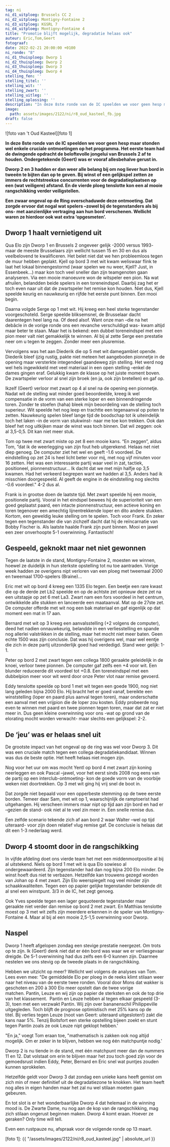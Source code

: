 ```yaml
---
tag: ni
ni_d1_uitploeg: Brussels CC 2
ni_d2_uitploeg: Montigny-Fontaine 2
ni_d3_uitploeg: KGSRL 7
ni_d4_uitploeg: Montigny-Fontaine 4
title: "Promotie blijft mogelijk, degradatie helaas ook"
auteur: Eric,Tom,Geert
fotograaf:
date: 2022-02-21 20:00:00 +0100
ni_ronde: "8"
ni_d1_thuisploeg: Dworp 1
ni_d2_thuisploeg: Dworp 2
ni_d3_thuisploeg: Dworp 3
ni_d4_thuisploeg: Dworp 4
stelling_fen: ''
stelling_titel: ''
stelling_wit: ''
stelling_zwart: ''
stelling_uitleg: ''
stelling_oplossing: ''
description: "In deze 8ste ronde van de IC speelden we voor geen hesp maar stonden wel enkele cruciale ontmoetingen op het programma."
image:
  path: assets/images/2122/ni/r8_oud_kasteel_fb.jpg
draft: false
---
```

![foto van 't Oud Kasteel][foto 1]

**In deze 8ste ronde van de IC speelden we voor geen hesp maar stonden wel enkele cruciale ontmoetingen op het programma. Het eerste team had de dwingende opdracht de beloftevolle jongelui van Brussels 2 af te houden. Ondergetekende (Geert) was er vooraf allesbehalve gerust in.**<!--more-->

**Dworp 2 en 3 hadden er dan weer alle belang bij om nog liever hun bord in tweeën te bijten dan op te geven. Bij winst of een gelijkspel zetten ze immers de rechtstreekse concurrenten voor de degradatieplaatsen op een (wat veiligere) afstand. En de vierde ploeg tenslotte kon een al mooie rangschikking verder veiligstellen.**

**Een zwaar ongeval op de Ring overschaduwde deze ontmoeting. Dat zorgde ervoor dat nogal wat spelers –zowel bij de tegenstanders als bij ons- met aanzienlijke vertraging aan hun bord verschenen. Wellicht waren ze hierdoor ook wat extra ‘opgesmeten’.**

## Dworp 1 haalt vernietigend uit

Qua Elo zijn Dworp 1 en Brussels 2 ongeveer gelijk -2000 versus 1993- maar de meeste Brusselaars zijn wellicht tussen 15 en 30 en dus als veelbelovend te kwalificeren. Het belet niet dat we hen probleemloos tegen de muur hebben geplakt. Kjell op bord 3 met wit kwam weliswaar flink te laat het lokaal binnengestormd (waar spelen we nu weer, Kjell? Just, in Essenbeek...) maar kon toch veel sneller dan zijn teamgenoten gaan analyseren. Via een mooie manoeuvre won de witspeler een pion. Na wat afruilen, belandden beide spelers in een toreneindspel. Daarbij zag het er toch even naar uit dat de zwartspeler het remise kon houden. Niet dus, Kjell speelde keurig en nauwkeurig en rijfde het eerste punt binnen. Een mooi begin.

Daarna volgde Serge op 1 met wit. Hij kreeg een heel sterke tegenstander voorgeschoteld. Serge speelde bliksemsnel, de Brusselaar dacht daarentegen heel lang na. Of deed alsof. Want onze man –die na het debâcle in de vorige ronde ons een revanche verschuldigd was- kwam altijd maar beter te staan. Maar het is bekend: een dubbel toreneindspel met een pion meer valt niet gemakkelijk te winnen. Al bij al zette Serge een prestatie neer om u tegen te zeggen. Zonder meer een plusremise.

Vervolgens was het aan Diederik die op 5 met wit damegambiet opende. Diederik  bleef ijzig rustig, pakte niet meteen het aangeboden pionnetje in de opening maar versterkte integendeel gaandeweg zijn stelling. Het werd nog wel hels ingewikkeld met veel materiaal in een open stelling –enkel de dames gingen eraf. Gelukkig kwam de klasse op het juiste moment boven. De zwartspeler verloor al snel zijn broek (en ja, ook zijn bretellen) en gaf op.

Ikzelf (Geert) verloor met zwart op 4 al snel na de opening een pionnetje. Nadat wit de stelling wat minder goed beoordeelde, kreeg ik wel compensatie in de vorm van een sterke loper en een binnendringende toren. Zonder te stoefen (haha) bleek mijn beoordeling van de stelling toch superieur. Wit speelde het nog leep en trachtte een tegenaanval op poten te zetten. Nauwkeurig spelen bleef lange tijd de boodschap tot ik uiteindelijk toch het laken –in de vorm van stukwinst- naar me toe kon trekken. Ook dan bleef het nog uitkijken maar de winst was toch binnen. Dat wil zeggen: ook al 3,5-0,5. Dit kan niet meer stuk.

Tom op twee met zwart miste op zet 8 een mooie kans. “En zeggen”, aldus Tom, ”dat ik de weerlegging van zijn fout heb uitgerekend. Helaas net niet diep genoeg. De computer ziet het wel en geeft -1.6 voordeel. De eindstelling op zet 24 is heel licht beter voor mij, met nog vijf minuten voor 16 zetten. Het was een interessante partij waar veel in zat, tactiek, positioneel, pionnenstructuur... Ik dacht dat we met mijn halfje op 3,5 kwamen. Had het verkeerd begrepen want we hadden al 3,5. Anders had ik misschien doorgespeeld. Al geeft de engine in de eindstelling nog slechts -0.6 voordeel." 4-2 dus al.

Frank is in grootse doen de laatste tijd. Met zwart speelde hij een mooie, positionele partij. Vooral in het eindspel bewees hij de superioriteit van een goed geplaatst paard, een intacte pionnenstructuur, een actieve koning en toren tegenover een amechtig lijnentrekkende loper en dito andere stukken. Kortom, een geweldig leuke stelling om te spelen. Toch voor Frank. En zeker tegen een tegenstander die van zichzelf dacht dat hij de reïncarnatie van Bobby Fischer is. Als laatste haalde Frank zijn punt binnen. Mooi en jawel een zeer onverhoopte 5-1 overwinning. Fantastisch!

## Gespeeld, geknokt maar net niet gewonnen

Tegen de laatste in de stand, Montigny-Fontaine 2, moesten we winnen, hoewel ze duidelijk in hun sterkste opstelling tot nu toe aantraden. Vorige week hadden ze overigens nipt verloren van een ploeg met tweemaal 2000 en tweemaal 1700-spelers (Braine)...

Eric met wit op bord 4 kreeg een 1335 Elo tegen. Een beetje een rare kwast die op de derde zet Lb2 speelde en op de achtste zet opnieuw deze zet na een uitstapje op zet 6 met La3. Zwart nam een fors voordeel in het centrum, ontwikkelde alle stukken en lanceerde een maataanval. Mat op de 27ste zet. De computer offerde met wit nog een bak materiaal en gaf eigenlijk op dat moment een mat in 17 aan.

Bernard met wit op 3 kreeg een aanvalsstelling (+2 volgens de computer), deed het nadien onnauwkeurig, belandde in een verliesstelling en spande nog allerlei valstrikken in de stelling, maar het mocht niet meer baten. Geen echte 1500 was zijn conclusie. Dat was hij overigens wel, maar wel eentje die zich in deze partij uitzonderlijk goed had verdedigd. Stand weer gelijk: 1-1.

Peter op bord 2 met zwart tegen een collega 1800 geraakte geleidelijk in de knoei, verloor twee pionnen. De computer gaf zelfs een +4 voor wit. Een blunder reduceerde dit voordeel tot +0.8. Een toreneindspel met een dubbelpion meer voor wit werd door onze Peter vlot naar remise gevoerd.

Eddy tenslotte speelde op bord 1 met wit tegen een goede 1900, nog niet lang geleden bijna 2000 Elo. Hij bracht het er goed vanaf, bereikte een winststelling (loper en paard plus aanval tegen toren), maar onderschatte een aanval met een vrijpion die de loper zou kosten. Eddy probeerde nog even te winnen met paard en twee pionnen tegen toren, maar dat zat er niet meer in. Dus geen kleine overwinning voor ons -wat op grond van de elorating mocht worden verwacht- maar slechts een gelijkspel: 2-2.

## De ‘jeu’ was er helaas snel uit

De grootste impact van het ongeval op de ring was wel voor Dworp 3. Dit was een cruciale match tegen een collega degradatiekandidaat. Winnen was dus de beste optie. Het heeft helaas niet mogen zijn.

Nog voor het uur om was mocht Yentl op bord 4 met zwart zijn koning neerleggen en ook Pascal –jawel, voor het eerst sinds 2008 nog eens van de partij op een interclub-ontmoeting- kon de goede vorm van de voorbije weken niet doortrekken. Op 3 met wit ging hij vrij snel de boot in.

Dat zorgde niet bepaald voor een opperbeste stemming op de twee eerste borden. Temeer daar Sam, met wit op 1, waarschijnlijk de ramptoerist had uitgehangen. Hij verscheen immers maar nipt op tijd aan zijn bord en had er –gezien de stand- ook niet al te veel zin meer in. Een snelle remise dus.

Een zelfde scenario tekende zich af aan bord 2 waar Walter –wel op tijd uiteraard- voor zijn doen relatief vlug remise gaf. De conclusie is helaas dat dit een 1-3 nederlaag werd.

## Dworp 4 stoomt door in de rangschikking

In vijfde afdeling doet ons vierde team het met een middenmootpositie al bij al uitstekend. Niels op bord 1 met wit is qua Elo sowieso al ondergewaardeerd. Zijn tegenstander had dan nog bijna 200 Elo minder. De winst hoeft dus niet te verbazen. Hetzelfde kan trouwens gezegd worden van Johan op 4 met zwart. Zijn Elo weerspiegelt nog veel minder zijn schaakkwaliteiten. Tegen een op papier gelijke tegenstander betekende dit al snel een winstpunt. 3/3 in de IC, het zegt genoeg.

Ook Yves speelde tegen een lager gequoteerde tegenstander maar geraakte niet verder dan remise op bord 2 met zwart. En Matthias tenslotte moest op 3 met wit zelfs zijn meerdere erkennen in de speler van Montigny-Fontaine 4. Maar al bij al een mooie 2,5-1,5 overwinning voor Dworp.

## Naspel

Dworp 1 heeft afgelopen zondag een stevige prestatie neergezet. Om trots op te zijn. Ik (Geert) denk niet dat er één bord was waar we er verliesgevaar dreigde. De 5-1 overwinning had dus zelfs een 6-0 kunnen zijn. Daarmee nestelen we ons stevig op de tweede plaats in de rangschikking.

Hebben we uitzicht op meer? Wellicht wel volgens de analyses van Tom. Lees even mee: "De gemiddelde Elo per ploeg in de reeks klimt stilaan weer naar het niveau van de eerste twee ronden. Vooral door Mons dat wakker is geschoten en 200 à 300 Elo meer opstelt dan de twee vorige matchen. Pantin, Leuze en wij zijn op papier de sterksten en ook de top drie van het klassement.  Pantin en Leuze hebben al tegen elkaar gespeeld (3-3), toen met een verzwakt Pantin. Wij zijn over bananenschil Philippeville uitgegleden. Toch blijft de prognose optimistisch met 25% kans op de titel. Bij verlies tegen Leuze (noot van Geert: uiteraard uitgesloten!) zakt die kans naar 5%. Tenzij Boitsfort een sterke opstelling bijeen zoekt en stunt tegen Pantin zoals ze ook Leuze nipt geklopt hebben.'

"En ja," voegt Tom eraan toe, "mathematisch is zakken ook nog altijd mogelijk. Om er zeker in te blijven, hebben we nog één matchpuntje nodig.'

Dworp 2 is nu tiende in de stand, met één matchpunt meer dan de nummers 11 en 12. Dat volstaat om erin te blijven maar het zou toch goed zijn voor de gemoedsrust indien Eddy, Peter, Bernard en Eric snel wat puntjes zouden kunnen sprokkelen.

Hetzelfde geldt voor Dworp 3 dat zondag een unieke kans heeft gemist om zich min of meer definitief uit de degradatiezone te knokken. Het team heeft nog alles in eigen handen maar het zal nu wel stilaan moeten gaan gebeuren.

En tot slot is er het wonderbaarlijke Dworp 4 dat helemaal in de winning mood is. De Zwarte Dame, nu nog aan de kop van de rangschikking, mag zich stilaan ongerust beginnen maken. Dworp 4 komt eraan. Hoever ze geraken? Only time will tell.

Even een rustpauze nu, afspraak voor de volgende ronde op 13 maart.

[foto 1]: {{ "/assets/images/2122/ni/r8_oud_kasteel.jpg" | absolute_url }}
